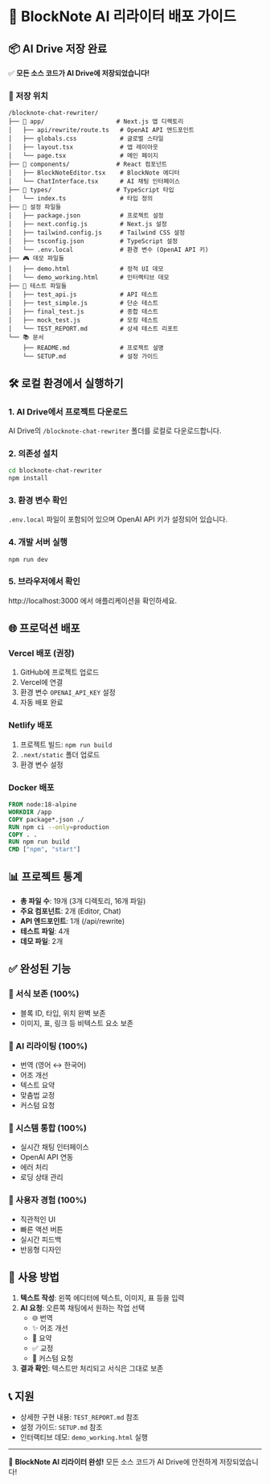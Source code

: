 # 🚀 BlockNote AI 리라이터 배포 가이드

## 📦 AI Drive 저장 완료

✅ **모든 소스 코드가 AI Drive에 저장되었습니다!**

### 📁 저장 위치
```
/blocknote-chat-rewriter/
├── 📂 app/                    # Next.js 앱 디렉토리
│   ├── api/rewrite/route.ts   # OpenAI API 엔드포인트
│   ├── globals.css            # 글로벌 스타일
│   ├── layout.tsx             # 앱 레이아웃
│   └── page.tsx               # 메인 페이지
├── 📂 components/             # React 컴포넌트
│   ├── BlockNoteEditor.tsx    # BlockNote 에디터
│   └── ChatInterface.tsx      # AI 채팅 인터페이스
├── 📂 types/                  # TypeScript 타입
│   └── index.ts               # 타입 정의
├── 🔧 설정 파일들
│   ├── package.json           # 프로젝트 설정
│   ├── next.config.js         # Next.js 설정
│   ├── tailwind.config.js     # Tailwind CSS 설정
│   ├── tsconfig.json          # TypeScript 설정
│   └── .env.local             # 환경 변수 (OpenAI API 키)
├── 🎮 데모 파일들
│   ├── demo.html              # 정적 UI 데모
│   └── demo_working.html      # 인터랙티브 데모
├── 🧪 테스트 파일들
│   ├── test_api.js            # API 테스트
│   ├── test_simple.js         # 단순 테스트
│   ├── final_test.js          # 종합 테스트
│   ├── mock_test.js           # 모킹 테스트
│   └── TEST_REPORT.md         # 상세 테스트 리포트
└── 📚 문서
    ├── README.md              # 프로젝트 설명
    └── SETUP.md               # 설정 가이드
```

## 🛠️ 로컬 환경에서 실행하기

### 1. AI Drive에서 프로젝트 다운로드
AI Drive의 `/blocknote-chat-rewriter` 폴더를 로컬로 다운로드합니다.

### 2. 의존성 설치
```bash
cd blocknote-chat-rewriter
npm install
```

### 3. 환경 변수 확인
`.env.local` 파일이 포함되어 있으며 OpenAI API 키가 설정되어 있습니다.

### 4. 개발 서버 실행
```bash
npm run dev
```

### 5. 브라우저에서 확인
http://localhost:3000 에서 애플리케이션을 확인하세요.

## 🌐 프로덕션 배포

### Vercel 배포 (권장)
1. GitHub에 프로젝트 업로드
2. Vercel에 연결
3. 환경 변수 `OPENAI_API_KEY` 설정
4. 자동 배포 완료

### Netlify 배포
1. 프로젝트 빌드: `npm run build`
2. `.next/static` 폴더 업로드
3. 환경 변수 설정

### Docker 배포
```dockerfile
FROM node:18-alpine
WORKDIR /app
COPY package*.json ./
RUN npm ci --only=production
COPY . .
RUN npm run build
CMD ["npm", "start"]
```

## 📊 프로젝트 통계

- **총 파일 수**: 19개 (3개 디렉토리, 16개 파일)
- **주요 컴포넌트**: 2개 (Editor, Chat)
- **API 엔드포인트**: 1개 (/api/rewrite)
- **테스트 파일**: 4개
- **데모 파일**: 2개

## ✅ 완성된 기능

### 🎯 서식 보존 (100%)
- 블록 ID, 타입, 위치 완벽 보존
- 이미지, 표, 링크 등 비텍스트 요소 보존

### 🤖 AI 리라이팅 (100%)
- 번역 (영어 ↔ 한국어)
- 어조 개선
- 텍스트 요약
- 맞춤법 교정
- 커스텀 요청

### 🔗 시스템 통합 (100%)
- 실시간 채팅 인터페이스
- OpenAI API 연동
- 에러 처리
- 로딩 상태 관리

### 👥 사용자 경험 (100%)
- 직관적인 UI
- 빠른 액션 버튼
- 실시간 피드백
- 반응형 디자인

## 🎉 사용 방법

1. **텍스트 작성**: 왼쪽 에디터에 텍스트, 이미지, 표 등을 입력
2. **AI 요청**: 오른쪽 채팅에서 원하는 작업 선택
   - 🌐 번역
   - ✨ 어조 개선
   - 📝 요약
   - ✅ 교정
   - 💬 커스텀 요청
3. **결과 확인**: 텍스트만 처리되고 서식은 그대로 보존

## 📞 지원

- 상세한 구현 내용: `TEST_REPORT.md` 참조
- 설정 가이드: `SETUP.md` 참조
- 인터랙티브 데모: `demo_working.html` 실행

---

🎊 **BlockNote AI 리라이터 완성!** 모든 소스 코드가 AI Drive에 안전하게 저장되었습니다!